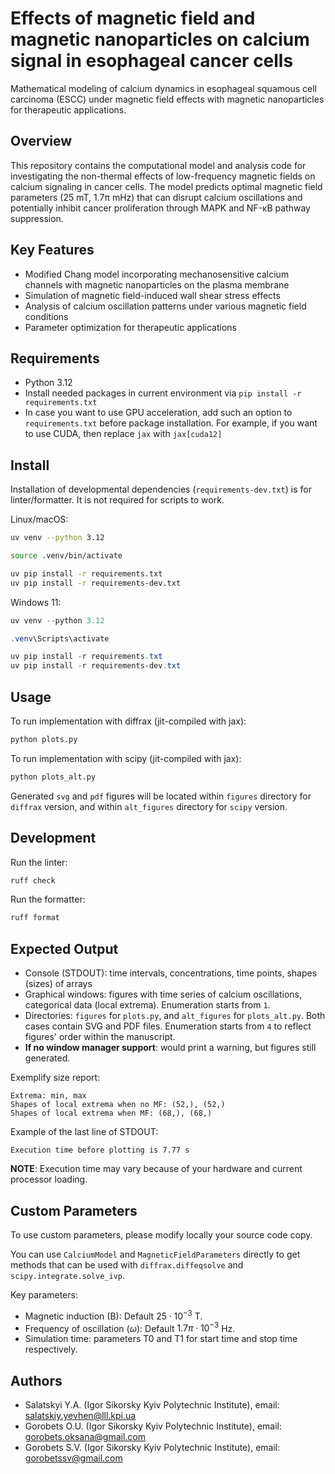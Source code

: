 # Effects of magnetic field and magnetic nanoparticles on calcium signal in esophageal cancer cells

Mathematical modeling of calcium dynamics in esophageal squamous cell carcinoma (ESCC) under magnetic field effects with magnetic nanoparticles for therapeutic applications.

## Overview

This repository contains the computational model and analysis code for investigating the non-thermal effects of low-frequency magnetic fields on calcium signaling in cancer cells. The model predicts optimal magnetic field parameters (25 mT, 1.7π mHz) that can disrupt calcium oscillations and potentially inhibit cancer proliferation through MAPK and NF-κB pathway suppression.

## Key Features

- Modified Chang model incorporating mechanosensitive calcium channels with magnetic nanoparticles on the plasma membrane
- Simulation of magnetic field-induced wall shear stress effects
- Analysis of calcium oscillation patterns under various magnetic field conditions
- Parameter optimization for therapeutic applications

## Requirements

- Python 3.12
- Install needed packages in current environment via `pip install -r requirements.txt`
- In case you want to use GPU acceleration, add such an option to `requirements.txt` before package installation. For example, if you want to use CUDA, then replace `jax` with `jax[cuda12]`

## Install

Installation of developmental dependencies (`requirements-dev.txt`) is for linter/formatter. It is not required for scripts to work.

Linux/macOS:

```sh
uv venv --python 3.12

source .venv/bin/activate

uv pip install -r requirements.txt
uv pip install -r requirements-dev.txt
```

Windows 11:

```powershell
uv venv --python 3.12

.venv\Scripts\activate

uv pip install -r requirements.txt
uv pip install -r requirements-dev.txt
```

## Usage

To run implementation with diffrax (jit-compiled with jax):

```sh
python plots.py
```

To run implementation with scipy (jit-compiled with jax):

```sh
python plots_alt.py
```

Generated `svg` and `pdf` figures will be located within `figures` directory for `diffrax` version, and within `alt_figures` directory for `scipy` version.

## Development

Run the linter:

```sh
ruff check
```

Run the formatter:

```sh
ruff format
```

## Expected Output

- Console (STDOUT): time intervals, concentrations, time points, shapes (sizes) of arrays
- Graphical windows: figures with time series of calcium oscillations, categorical data (local extrema). Enumeration starts from `1`.
- Directories: `figures` for `plots.py`, and `alt_figures` for `plots_alt.py`. Both cases contain SVG and PDF files. Enumeration starts from `4` to reflect figures' order within the manuscript.
- **If no window manager support**: would print a warning, but figures still generated.

Exemplify size report:

```
Extrema: min, max
Shapes of local extrema when no MF: (52,), (52,)
Shapes of local extrema when MF: (68,), (68,)
```

Example of the last line of STDOUT:

```
Execution time before plotting is 7.77 s
```

**NOTE**: Execution time may vary because of your hardware and current processor loading.

## Custom Parameters

To use custom parameters, please modify locally your source code copy.

You can use `CalciumModel` and `MagneticFieldParameters` directly to get methods that can be used with `diffrax.diffeqsolve` and `scipy.integrate.solve_ivp`.

Key parameters:
- Magnetic induction (B): Default $25\cdot 10^{-3}$ T.
- Frequency of oscillation ($\omega$): Default $1.7\pi\cdot 10^{-3}$ Hz.
- Simulation time: parameters T0 and T1 for start time and stop time respectively.

## Authors

- Salatskyi Y.A. (Igor Sikorsky Kyiv Polytechnic Institute), email: salatskiy.yevhen@lll.kpi.ua
- Gorobets O.U. (Igor Sikorsky Kyiv Polytechnic Institute), email: gorobets.oksana@gmail.com
- Gorobets S.V. (Igor Sikorsky Kyiv Polytechnic Institute), email: gorobetssv@gmail.com
